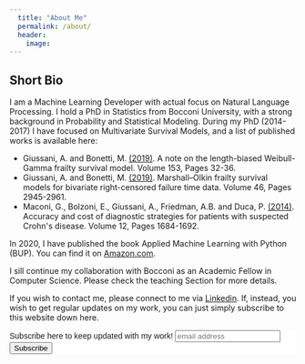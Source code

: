 ```yaml
---
  title: "About Me"
  permalink: /about/
  header:
    image:
---
```


## Short Bio

I am a Machine Learning Developer with actual focus on Natural Language Processing.
I hold a PhD in Statistics from Bocconi University, with a strong background in Probability and Statistical Modeling. During my PhD (2014-2017) I have focused on Multivariate Survival Models, and a list of published works is available here:
 - Giussani, A. and Bonetti, M. [(2019)](https://www.sciencedirect.com/science/article/pii/S0167715219301385). A note on the length-biased Weibull-Gamma frailty survival model. Volume 153, Pages 32-36.
  - Giussani, A. and Bonetti, M. [(2019)](https://www.tandfonline.com/doi/abs/10.1080/02664763.2019.1624694). Marshall–Olkin frailty survival models for bivariate right-censored failure time data. Volume 46, Pages 2945-2961.
  - Maconi, G., Bolzoni, E., Giussani, A., Friedman, A.B. and Duca, P. [(2014)](https://pubmed.ncbi.nlm.nih.gov/25179579/). Accuracy and cost of diagnostic strategies for patients with suspected Crohn's disease. Volume 12, Pages 1684-1692.

In 2020, I have published the book Applied Machine Learning with Python (BUP). You can find it on [Amazon.com](https://www.amazon.com/Applied-Machine-Learning-Python-Giussani/dp/8831322044).

I sill continue my collaboration with Bocconi as an Academic Fellow in Computer Science. Please check the teaching Section for more details.

If you wish to contact me, please connect to me via [Linkedin](https://www.linkedin.com/in/andrea-giussani-764816148/). If, instead, you wish to get regular updates on my work, you can just simply subscribe to this website down here.

<!-- Begin Mailchimp Signup Form -->
<link href="//cdn-images.mailchimp.com/embedcode/horizontal-slim-10_7.css" rel="stylesheet" type="text/css">
<style type="text/css">
	#mc_embed_signup{background:#fff; clear:left; font:14px Helvetica,Arial,sans-serif; width:100%;}
	/* Add your own Mailchimp form style overrides in your site stylesheet or in this style block.
	   We recommend moving this block and the preceding CSS link to the HEAD of your HTML file. */
</style>
<div id="mc_embed_signup">
<form action="https://gmail.us2.list-manage.com/subscribe/post?u=0a003d5386620fdad15de4fe3&amp;id=fbf804f6c2" method="post" id="mc-embedded-subscribe-form" name="mc-embedded-subscribe-form" class="validate" target="_blank" novalidate>
    <div id="mc_embed_signup_scroll">
	<label for="mce-EMAIL">Subscribe here to keep updated with my work!</label>
	<input type="email" value="" name="EMAIL" class="email" id="mce-EMAIL" placeholder="email address" required>
    <!-- real people should not fill this in and expect good things - do not remove this or risk form bot signups-->
    <div style="position: absolute; left: -5000px;" aria-hidden="true"><input type="text" name="b_92fe86c389878585bc87837e8_50543deff9" tabindex="-1" value=""></div>
    <div class="clear"><input type="submit" value="Subscribe" name="subscribe" id="mc-embedded-subscribe" class="button"></div>
    </div>
</form>
</div>

<!--End mc_embed_signup-->
